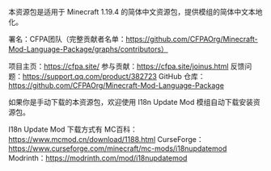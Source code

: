 本资源包是适用于 Minecraft 1.19.4 的简体中文资源包，提供模组的简体中文本地化。

署名：CFPA团队（完整贡献者名单：https://github.com/CFPAOrg/Minecraft-Mod-Language-Package/graphs/contributors）

项目主页：https://cfpa.site/
参与贡献：https://cfpa.site/joinus.html
反馈问题：https://support.qq.com/product/382723
GitHub 仓库：https://github.com/CFPAOrg/Minecraft-Mod-Language-Package


如果你是手动下载的本资源包，欢迎使用 I18n Update Mod 模组自动下载安装资源包。

I18n Update Mod 下载方式有
MC百科：https://www.mcmod.cn/download/1188.html
CurseForge：https://www.curseforge.com/minecraft/mc-mods/i18nupdatemod
Modrinth：https://modrinth.com/mod/i18nupdatemod